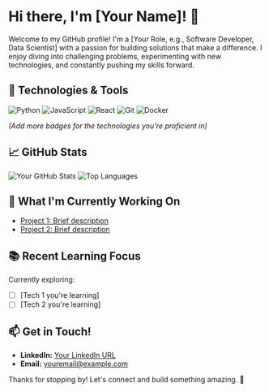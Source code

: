 # Hi there, I'm [Your Name]! 👋

Welcome to my GitHub profile! I'm a [Your Role, e.g., Software Developer, Data Scientist] with a passion for building solutions that make a difference. I enjoy diving into challenging problems, experimenting with new technologies, and constantly pushing my skills forward.

## 🔧 Technologies & Tools
![Python](https://img.shields.io/badge/Python-3670A0?style=for-the-badge&logo=python&logoColor=ffdd54)
![JavaScript](https://img.shields.io/badge/JavaScript-323330?style=for-the-badge&logo=javascript&logoColor=F7DF1E)
![React](https://img.shields.io/badge/React-20232A?style=for-the-badge&logo=react&logoColor=61DAFB)
![Git](https://img.shields.io/badge/Git-F05032?style=for-the-badge&logo=git&logoColor=white)
![Docker](https://img.shields.io/badge/Docker-2496ED?style=for-the-badge&logo=docker&logoColor=white)

*(Add more badges for the technologies you’re proficient in)*

## 📈 GitHub Stats
![Your GitHub Stats](https://github-readme-stats.vercel.app/api?username=YourGitHubUsername&show_icons=true&theme=radical)
![Top Languages](https://github-readme-stats.vercel.app/api/top-langs/?username=YourGitHubUsername&layout=compact&theme=radical)

## 🌱 What I'm Currently Working On
- [Project 1: Brief description](https://github.com/YourGitHubUsername/Project1)
- [Project 2: Brief description](https://github.com/YourGitHubUsername/Project2)
  
## 📚 Recent Learning Focus
Currently exploring:
- [ ] [Tech 1 you're learning]
- [ ] [Tech 2 you're learning]
  
## 📫 Get in Touch!
- **LinkedIn:** [Your LinkedIn URL](https://linkedin.com/in/yourprofile)
- **Email:** youremail@example.com

Thanks for stopping by! Let's connect and build something amazing. 🚀
